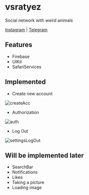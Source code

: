 # vsratyez
Social network with weird animals

[Instagram](https://www.instagram.com/vsratyez/) | [Telegram](https://t.me/zhmihnytie)

## Features
- Firebase
- UIKit
- SafariServices

## Implemented
- Create new account

![createAcc](https://user-images.githubusercontent.com/77104848/173336375-fac9dd68-e5c1-4d54-a068-7c340bf60f7d.jpg)

- Authorization

![auth](https://user-images.githubusercontent.com/77104848/173336421-1fadb9cf-3034-4491-a1c9-0181b9d7c04e.jpg)

- Log Out

![settingsLogOut](https://user-images.githubusercontent.com/77104848/173336454-d67380aa-b64b-4db2-af99-83a8248d8b1d.jpg)

## Will be implemented later
- SearchBar
- Notifications
- Likes
- Taking a picture
- Loading image
